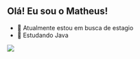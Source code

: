 ## Olá! Eu sou o Matheus!

- 🔭 Atualmente estou em busca de estagio
- 🌱 Estudando Java

<picture>
  <source
    srcset="https://github-readme-stats.vercel.app/api?username=MTheusBrandao&show_icons=true&theme=dark"
    media="(prefers-color-scheme: merko)"
  />
  <source
    srcset="https://github-readme-stats.vercel.app/api?username=MTheusBrandao&show_icons=true"
    media="(prefers-color-scheme: merko), (prefers-color-scheme: no-preference)"
  />
  <img src="https://github-readme-stats.vercel.app/api?username=MTheusBrandao&show_icons=true" />
</picture>
